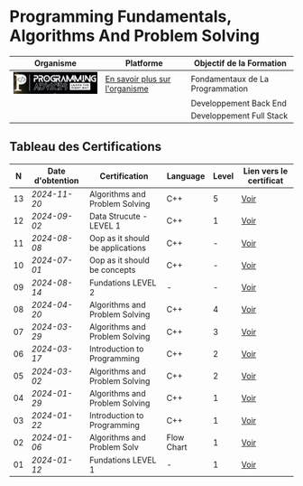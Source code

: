 # Programming Fundamentals, Algorithms And Problem Solving


| Organisme                                                 | Platforme                                                 | Objectif de la Formation                                  |  
|-----------------------------------------------------------|-----------------------------------------------------------|-----------------------------------------------------------|  
|![Logo de l'organisme](./src/logo__ProgrammingAdvices.png) | [En savoir plus sur l'organisme](./README.md)             | Fondamentaux de La Programmation                          |   
|                                                           |                                                           |  Developpement Back End                                   | 
|                                                           |                                                           |  Developpement Full Stack                                 |  



## Tableau des Certifications

 N | Date d'obtention   | Certification                             | Language   | Level | Lien vers le certificat      |  
---|--------------------|-------------------------------------------|------------|-------|------------------------------|  
13 | *2024-11-20*       | Algorithms and Problem Solving            | C++        | 5     |[Voir](lien_vers_certificat)  |  
12 | *2024-09-02*       | Data Strucute  - LEVEL 1                  | C++        | 1     | [Voir](lien_vers_certificat) |  
11 | *2024-08-08*       | Oop as it should be applications          | C++        | -     | [Voir](lien_vers_certificat) |  
10 | *2024-07-01*       | Oop as it should be concepts              | C++        | -     | [Voir](lien_vers_certificat) |  
09 | *2024-08-14*       | Fundations LEVEL 2                        | -          | -     | [Voir](lien_vers_certificat) |  
08 | *2024-04-20*       | Algorithms and Problem Solving            | C++        | 4     | [Voir](lien_vers_certificat) |  
07 | *2024-03-29*       | Algorithms and Problem Solving            | C++        | 3     | [Voir](lien_vers_certificat) |  
06 | *2024-03-17*       | Introduction to Programming               | C++        | 2     | [Voir](lien_vers_certificat) |  
05 | *2024-03-02*       | Algorithms and Problem Solving            | C++        | 2     | [Voir](lien_vers_certificat) |  
04 | *2024-01-29*       | Algorithms and Problem Solving            | C++        | 1     | [Voir](lien_vers_certificat) |  
03 | *2024-01-22*       | Introduction to Programming               | C++        | 1     | [Voir](lien_vers_certificat) |  
02 | *2024-01-06*       | Algorithms and Problem Solv               | Flow Chart | 1     | [Voir](lien_vers_certificat) |  
01 | *2024-01-12*       | Fundations LEVEL 1                        | -          | 1     | [Voir](lien_vers_certificat) |  

